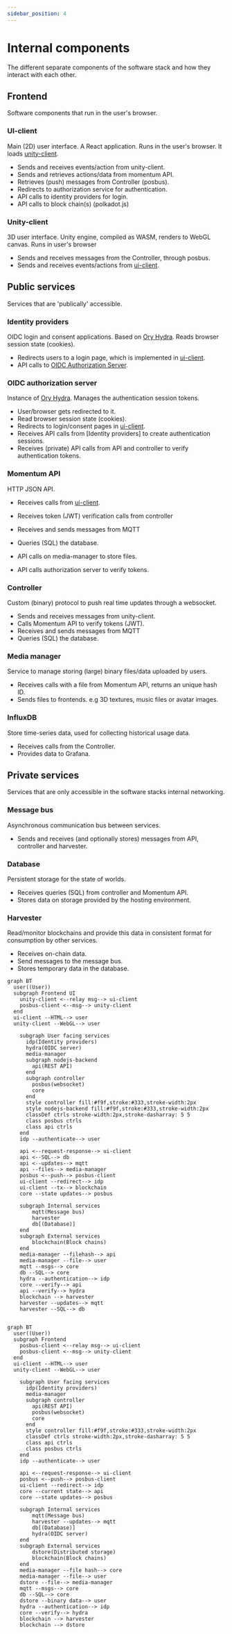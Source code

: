 ```yaml
---
sidebar_position: 4
---
```


# Internal components
The different separate components of the software stack and how they interact with each other.


## Frontend
Software components that run in the user's browser.

### UI-client
Main (2D) user interface.
A React application. Runs in the user's browser.
It loads [unity-client](#unity-client).

- Sends and receives events/action from unity-client.
- Sends and retrieves actions/data from momentum API.
- Retrieves (push) messages from Controller (posbus).
- Redirects to authorization service for authentication.
- API calls to identity providers for login.
- API calls to block chain(s) (polkadot.js)

### Unity-client

3D user interface.
Unity engine, compiled as WASM, renders to WebGL canvas.
Runs in user's browser

- Sends and receives messages from the Controller, through posbus.
- Sends and receives events/actions from [ui-client].


## Public services
Services that are 'publically' accessible.

### Identity providers
OIDC login and consent applications.
Based on [Ory Hydra].
Reads browser session state (cookies).

- Redirects users to a login page, which is implemented in [ui-client].
- API calls to [OIDC Authorization Server](#oidc-authorization-server).


### OIDC authorization server
Instance of [Ory Hydra]. Manages the authentication session tokens.

- User/browser gets redirected to it.
- Read browser session state (cookies).
- Redirects to login/consent pages in [ui-client].
- Receives API calls from [Identity providers] to create authentication sessions.
- Receives (private) API calls from API and controller to verify authentication tokens.


### Momentum API
HTTP JSON API.

- Receives calls from [ui-client].
- Receives token (JWT) verification calls from controller
- Receives and sends messages from MQTT

- Queries (SQL) the database.
- API calls on media-manager to store files.
- API calls authorization server to verify tokens.


### Controller
Custom (binary) protocol to push real time updates through a websocket.

- Sends and receives messages from unity-client.
- Calls Momentum API to verify tokens (JWT).
- Receives and sends messages from MQTT
- Queries (SQL) the database.


### Media manager
Service to manage storing (large) binary files/data uploaded by users.

- Receives calls with a file from Momentum API, returns an unique hash ID.
- Sends files to frontends. e.g 3D textures, music files or avatar images.


### InfluxDB
Store time-series data, used for collecting historical usage data.

- Receives calls from the Controller.
- Provides data to Grafana.


## Private services
Services that are only accessible in the software stacks internal networking.


### Message bus
Asynchronous communication bus between services.

- Sends and receives (and optionally stores) messages from API, controller and harvester.


### Database
Persistent storage for the state of worlds.

- Receives queries (SQL) from controller and Momentum API.
- Stores data on storage provided by the hosting environment.


### Harvester
Read/monitor blockchains and provide this data in consistent format for consumption by other services.

- Receives on-chain data.
- Send messages to the message bus.
- Stores temporary data in the database.


[ui-client]: #ui-client
[Ory Hydra]: https://www.ory.sh/hydra/

```mermaid
graph BT
  user((User))
  subgraph Frontend UI
    unity-client <--relay msg--> ui-client
    posbus-client <--msg--> unity-client
  end
  ui-client --HTML--> user
  unity-client --WebGL--> user

    subgraph User facing services
      idp(Identity providers)
      hydra(OIDC server)
      media-manager
      subgraph nodejs-backend
        api(REST API)
      end
      subgraph controller
        posbus(websocket)
        core
      end
      style controller fill:#f9f,stroke:#333,stroke-width:2px
      style nodejs-backend fill:#f9f,stroke:#333,stroke-width:2px
      classDef ctrls stroke-width:2px,stroke-dasharray: 5 5
      class posbus ctrls
      class api ctrls
    end
    idp --authenticate--> user

    api <--request-response--> ui-client
    api <--SQL--> db
    api <--updates--> mqtt
    api --files--> media-manager
    posbus <--push--> posbus-client
    ui-client --redirect--> idp
    ui-client --tx--> blockchain
    core --state updates--> posbus
    
    subgraph Internal services
        mqtt(Message bus)
        harvester
        db[(Database)]
    end
    subgraph External services
        blockchain(Block chains)
    end
    media-manager --filehash--> api
    media-manager --file--> user
    mqtt --msgs--> core
    db --SQL--> core
    hydra --authentication--> idp
    core --verify--> api
    api --verify--> hydra
    blockchain --> harvester
    harvester --updates--> mqtt
    harvester --SQL--> db
    
```

```mermaid
graph BT
  user((User))
  subgraph Frontend
    posbus-client <--relay msg--> ui-client
    posbus-client <--msg--> unity-client
  end
  ui-client --HTML--> user
  unity-client --WebGL--> user

    subgraph User facing services
      idp(Identity providers)
      media-manager
      subgraph controller
        api(REST API)
        posbus(websocket)
        core
      end
      style controller fill:#f9f,stroke:#333,stroke-width:2px
      classDef ctrls stroke-width:2px,stroke-dasharray: 5 5
      class api ctrls
      class posbus ctrls
    end
    idp --authenticate--> user

    api <--request-response--> ui-client
    posbus <--push--> posbus-client
    ui-client --redirect--> idp
    core --current state--> api
    core --state updates--> posbus
    
    subgraph Internal services
        mqtt(Message bus)
        harvester --updates--> mqtt
        db[(Database)]
        hydra(OIDC server)
    end
    subgraph External services
        dstore(Distributed storage)
        blockchain(Block chains)
    end
    media-manager --file hash--> core
    media-manager --file--> user
    dstore --file--> media-manager
    mqtt --msgs--> core
    db --SQL--> core
    dstore --binary data--> user
    hydra --authentication--> idp
    core --verify--> hydra
    blockchain --> harvester
    blockchain --> dstore
    
```
